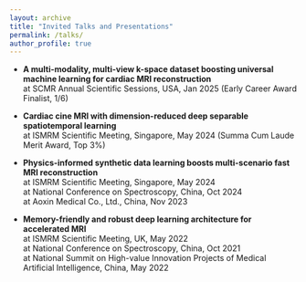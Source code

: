 ```yaml
---
layout: archive
title: "Invited Talks and Presentations"
permalink: /talks/
author_profile: true
---
```

- **A multi-modality, multi-view k-space dataset boosting universal machine learning for cardiac MRI reconstruction**\
   at SCMR Annual Scientific Sessions, USA, Jan 2025 (Early Career Award Finalist, 1/6)
  
- **Cardiac cine MRI with dimension-reduced deep separable spatiotemporal learning**\
   at ISMRM Scientific Meeting, Singapore, May 2024 (Summa Cum Laude Merit Award, Top 3%)

- **Physics-informed synthetic data learning boosts multi-scenario fast MRI reconstruction**\
   at ISMRM Scientific Meeting, Singapore, May 2024\
   at National Conference on Spectroscopy, China, Oct 2024\
   at Aoxin Medical Co., Ltd., China, Nov 2023
  
- **Memory-friendly and robust deep learning architecture for accelerated MRI**\
   at ISMRM Scientific Meeting, UK, May 2022\
   at National Conference on Spectroscopy, China, Oct 2021\
   at National Summit on High-value Innovation Projects of Medical Artificial Intelligence, China, May 2022

   
